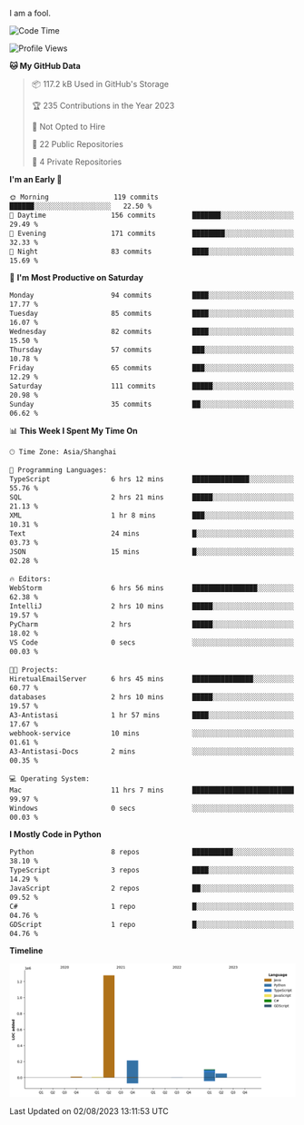 I am a fool.

<!--START_SECTION:waka-->
![Code Time](http://img.shields.io/badge/Code%20Time-581%20hrs%208%20mins-blue)

![Profile Views](http://img.shields.io/badge/Profile%20Views-1-blue)

**🐱 My GitHub Data** 

> 📦 117.2 kB Used in GitHub's Storage 
 > 
> 🏆 235 Contributions in the Year 2023
 > 
> 🚫 Not Opted to Hire
 > 
> 📜 22 Public Repositories 
 > 
> 🔑 4 Private Repositories 
 > 
**I'm an Early 🐤** 

```text
🌞 Morning                119 commits         ██████░░░░░░░░░░░░░░░░░░░   22.50 % 
🌆 Daytime                156 commits         ███████░░░░░░░░░░░░░░░░░░   29.49 % 
🌃 Evening                171 commits         ████████░░░░░░░░░░░░░░░░░   32.33 % 
🌙 Night                  83 commits          ████░░░░░░░░░░░░░░░░░░░░░   15.69 % 
```
📅 **I'm Most Productive on Saturday** 

```text
Monday                   94 commits          ████░░░░░░░░░░░░░░░░░░░░░   17.77 % 
Tuesday                  85 commits          ████░░░░░░░░░░░░░░░░░░░░░   16.07 % 
Wednesday                82 commits          ████░░░░░░░░░░░░░░░░░░░░░   15.50 % 
Thursday                 57 commits          ███░░░░░░░░░░░░░░░░░░░░░░   10.78 % 
Friday                   65 commits          ███░░░░░░░░░░░░░░░░░░░░░░   12.29 % 
Saturday                 111 commits         █████░░░░░░░░░░░░░░░░░░░░   20.98 % 
Sunday                   35 commits          ██░░░░░░░░░░░░░░░░░░░░░░░   06.62 % 
```


📊 **This Week I Spent My Time On** 

```text
🕑︎ Time Zone: Asia/Shanghai

💬 Programming Languages: 
TypeScript               6 hrs 12 mins       ██████████████░░░░░░░░░░░   55.76 % 
SQL                      2 hrs 21 mins       █████░░░░░░░░░░░░░░░░░░░░   21.13 % 
XML                      1 hr 8 mins         ███░░░░░░░░░░░░░░░░░░░░░░   10.31 % 
Text                     24 mins             █░░░░░░░░░░░░░░░░░░░░░░░░   03.73 % 
JSON                     15 mins             █░░░░░░░░░░░░░░░░░░░░░░░░   02.28 % 

🔥 Editors: 
WebStorm                 6 hrs 56 mins       ████████████████░░░░░░░░░   62.38 % 
IntelliJ                 2 hrs 10 mins       █████░░░░░░░░░░░░░░░░░░░░   19.57 % 
PyCharm                  2 hrs               █████░░░░░░░░░░░░░░░░░░░░   18.02 % 
VS Code                  0 secs              ░░░░░░░░░░░░░░░░░░░░░░░░░   00.03 % 

🐱‍💻 Projects: 
HiretualEmailServer      6 hrs 45 mins       ███████████████░░░░░░░░░░   60.77 % 
databases                2 hrs 10 mins       █████░░░░░░░░░░░░░░░░░░░░   19.57 % 
A3-Antistasi             1 hr 57 mins        ████░░░░░░░░░░░░░░░░░░░░░   17.67 % 
webhook-service          10 mins             ░░░░░░░░░░░░░░░░░░░░░░░░░   01.61 % 
A3-Antistasi-Docs        2 mins              ░░░░░░░░░░░░░░░░░░░░░░░░░   00.35 % 

💻 Operating System: 
Mac                      11 hrs 7 mins       █████████████████████████   99.97 % 
Windows                  0 secs              ░░░░░░░░░░░░░░░░░░░░░░░░░   00.03 % 
```

**I Mostly Code in Python** 

```text
Python                   8 repos             ██████████░░░░░░░░░░░░░░░   38.10 % 
TypeScript               3 repos             ████░░░░░░░░░░░░░░░░░░░░░   14.29 % 
JavaScript               2 repos             ██░░░░░░░░░░░░░░░░░░░░░░░   09.52 % 
C#                       1 repo              █░░░░░░░░░░░░░░░░░░░░░░░░   04.76 % 
GDScript                 1 repo              █░░░░░░░░░░░░░░░░░░░░░░░░   04.76 % 
```



**Timeline**

![Lines of Code chart](https://raw.githubusercontent.com/VeejaLiu/VeejaLiu/master/assets/bar_graph.png)


 Last Updated on 02/08/2023 13:11:53 UTC
<!--END_SECTION:waka-->
